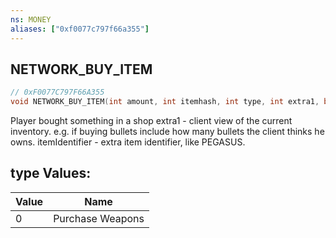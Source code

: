```yaml
---
ns: MONEY
aliases: ["0xf0077c797f66a355"]
---
```

## NETWORK_BUY_ITEM

```c
// 0xF0077C797F66A355
void NETWORK_BUY_ITEM(int amount, int itemhash, int type, int extra1, bool fromBank, string itemIdentifier, int shopNameHash, int extraItemHash, int colorHash, bool fromBankAndWallet);
```

Player bought something in a shop extra1 - client view of the current inventory. e.g. if buying bullets include how many bullets the client thinks he owns. itemIdentifier - extra item identifier, like PEGASUS.

## type Values:
| Value | Name |
| --- | --- |
| 0 | Purchase Weapons |

